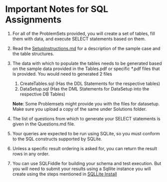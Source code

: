 # Important Notes for SQL Assignments

1. For all of the ProblemSets provided, you will create a set of tables, fill them with data, and execute SELECT statements based on them.
1. Read the [SetupInstructions.md](https://github.com/krishnakumarraghu/New-Onboards-Training/blob/master/SQL/ProblemSet01/SetupInstructions.md) for a description of the sample case and the table structures.
1. The data with which to populate the tables needs to be generated based on the sample data provided in the Tables.pdf or specific *.pdf files that is provided.
   You would need to generated 2 files
   1. CreateTables.sql (Has the DDL Statements for the respective tables)
   1. DataSetup.sql (Has the DML Statements for DataSetup into the respective DB Tables)
   
   **Note**: Some Problemsets might provide you with the files for datasetup. Make sure you upload a copy of the same under Solutions folder.

1. The list of questions from which to generate your SELECT statements is given in the Questions.md file.
1. Your queries are expected to be run using SQLite, so you must conform to the SQL constructs supported by SQLite.
1. Unless a specific result ordering is asked for, you can return the result rows in any order.
1. You can use SQLFiddle for building your schema and test execution. But you will need to submit your results using a Sqllite instance you will create using the steps mentioned in 
[SQLLite Install](https://raw.githubusercontent.com/krishnakumarraghu/InductionAssignments/master/logo-code-academy.png)
